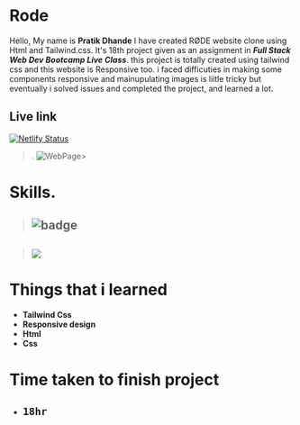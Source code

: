 # Rode

 Hello, My name is __Pratik Dhande__
I have created RØDE website clone using Html and Tailwind.css. It's 18th project given as an assignment in **_Full Stack Web Dev Bootcamp  Live Class_**. this project is totally created using tailwind css and this website is Responsive too. i faced difficuties in making some components responsive and mainupulating images is liitle tricky but eventually i solved issues and completed the project, and learned a lot.

## Live link

[![Netlify Status](https://api.netlify.com/api/v1/badges/0d9fcae7-4315-46ac-884d-41ca7969c9a1/deploy-status)]()

>.
![WebPage](./127.0.0.1_5500_index.html%20(20).png)> 

 # Skills.

 >  ## ![badge](https://img.shields.io/badge/Skills-HTML%2FCSS-blue)

 > ## ![](https://img.shields.io/badge/-Tailwind.css-blue)


# Things that i learned
- __Tailwind Css__
- __Responsive design__
- __Html__
- __Css__

# Time taken to finish project

- ## `18hr` 